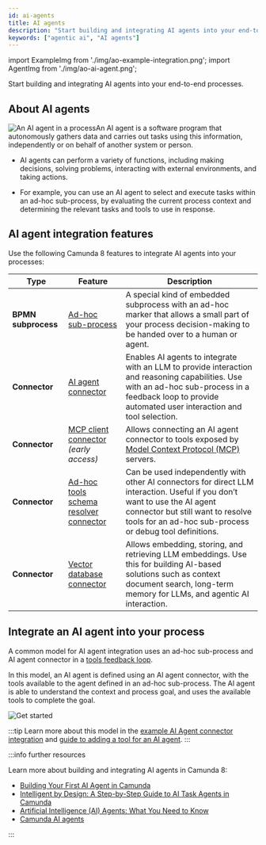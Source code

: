 ```yaml
---
id: ai-agents
title: AI agents
description: "Start building and integrating AI agents into your end-to-end processes. An AI agent is a software program that autonomously gathers data and carries out tasks using this information, independently or on behalf of another system or person."
keywords: ["agentic ai", "AI agents"]
---
```


import ExampleImg from './img/ao-example-integration.png';
import AgentImg from './img/ao-ai-agent.png';

Start building and integrating AI agents into your end-to-end processes.

## About AI agents

<p><img src={AgentImg} title="An AI agent in a process" alt="An AI agent in a process"  className="img-transparent" style={{border:0,padding:0,paddingLeft:30,paddingTop:10,margin:0,marginLeft:10,float: 'right', width: '45%'}}/>An AI agent is a software program that autonomously gathers data and carries out tasks using this information, independently or on behalf of another system or person.</p>

- AI agents can perform a variety of functions, including making decisions, solving problems, interacting with external environments, and taking actions.

- For example, you can use an AI agent to select and execute tasks within an ad-hoc sub-process, by evaluating the current process context and determining the relevant tasks and tools to use in response.

## AI agent integration features

Use the following Camunda 8 features to integrate AI agents into your processes:

| Type            | Feature                                                                                                                                      | Description                                                                                                                                                                                                                                                                                        |
|-----------------|----------------------------------------------------------------------------------------------------------------------------------------------|----------------------------------------------------------------------------------------------------------------------------------------------------------------------------------------------------------------------------------------------------------------------------------------------------|
| **BPMN subprocess** | [Ad-hoc sub-process](/components/modeler/bpmn/ad-hoc-subprocesses/ad-hoc-subprocesses.md)                                                 | A special kind of embedded subprocess with an ad-hoc marker that allows a small part of your process decision-making to be handed over to a human or agent.                                                                                                                                        |
| **Connector**       | [AI agent connector](/components/connectors/out-of-the-box-connectors/agentic-ai-aiagent.md)                                              | Enables AI agents to integrate with an LLM to provide interaction and reasoning capabilities. Use with an ad-hoc sub-process in a feedback loop to provide automated user interaction and tool selection.                                                                                          |
| **Connector**       | [MCP client connector](/components/early-access/alpha/mcp-client/mcp-client.md) *(early access)*                                         | Allows connecting an AI agent connector to tools exposed by [Model Context Protocol (MCP)](https://modelcontextprotocol.io/) servers.                                                                                                                                                             |
| **Connector**       | [Ad-hoc tools schema resolver connector](/components/connectors/out-of-the-box-connectors/agentic-ai-ahsp-tools-schema-resolver.md)      | Can be used independently with other AI connectors for direct LLM interaction. Useful if you don’t want to use the AI agent connector but still want to resolve tools for an ad-hoc sub-process or debug tool definitions.                                                                         |
| **Connector**       | [Vector database connector](/components/connectors/out-of-the-box-connectors/embeddings-vector-db.md)                                    | Allows embedding, storing, and retrieving LLM embeddings. Use this for building AI-based solutions such as context document search, long-term memory for LLMs, and agentic AI interaction.                                                                                                       |

## Integrate an AI agent into your process

A common model for AI agent integration uses an ad-hoc sub-process and AI agent connector in a [tools feedback loop](/components/connectors/out-of-the-box-connectors/agentic-ai-aiagent-example.md).

In this model, an AI agent is defined using an AI agent connector, with the tools available to the agent defined in an ad-hoc sub-process. The AI agent is able to understand the context and process goal, and uses the available tools to complete the goal.

<p><img src={ExampleImg} title="Example AI agent integration diagram" alt="Get started" className="img-800"/></p>

:::tip
Learn more about this model in the [example AI Agent connector integration](/components/connectors/out-of-the-box-connectors/agentic-ai-aiagent-example.md) and [guide to adding a tool for an AI agent](https://camunda.com/blog/2025/05/guide-to-adding-tool-ai-agent/).
:::

:::info further resources

Learn more about building and integrating AI agents in Camunda 8:

- [Building Your First AI Agent in Camunda](https://camunda.com/blog/2025/02/building-ai-agent-camunda/)
- [Intelligent by Design: A Step-by-Step Guide to AI Task Agents in Camunda](https://camunda.com/blog/2025/05/step-by-step-guide-ai-task-agents-camunda/)
- [Artificial Intelligence (AI) Agents: What You Need to Know](https://camunda.com/blog/2024/08/ai-agents-what-you-need-to-know/)
- [Camunda AI agents](https://camunda.com/blog/tag/ai-agent/)

:::
